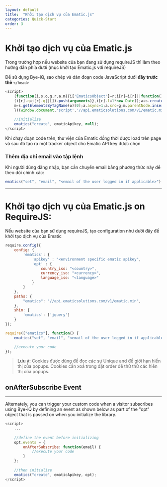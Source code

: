 ```yaml
---
layout: default
title:  "Khởi tạo dịch vụ của Ematic.js"
categories: Quick-Start
order: 3
---
```


# Khởi tạo dịch vụ của Ematic.js

Trong trường hợp nếu website của bạn đang sử dụng requireJS thì làm theo hướng dẫn phía dưới (mục khởi tạo Ematic.js với requireJS)

Để sử dụng Bye-iQ, sao chép và dán đoạn code JavaScript dưới __đây trước thẻ__ ```</head>```


```js
<script>
    (function(i,s,o,g,r,a,m){i['EmaticsObject']=r;i[r]=i[r]||function(){
    (i[r].q=i[r].q||[]).push(arguments)},i[r].l=1*new Date();a=s.createElement(o),
    m=s.getElementsByTagName(o)[0];a.async=1;a.src=g;m.parentNode.insertBefore(a,m)
    })(window,document,'script','//api.ematicsolutions.com/v1/ematic.min.js','ematics');
    
    //initialize
    ematics("create", ematicApikey, null);
</script>
```

Khi chạy đoạn code trên, thư viện của Ematic đồng thời được load trên page và sau đó tạo ra một tracker object cho Ematic API key được chọn

### Thêm địa chỉ email vào tập lệnh

Khi người dùng đăng nhập, bạn cần chuyển email bằng phương thức này để theo dõi chính xác:

```js
ematics("set", "email", "<email of the user logged in if applicable>")
```
---
# Khởi tạo dịch vụ của Ematic.js on RequireJS:

Nếu website của bạn sử dụng requireJS, tạo configuration như dưới đây để khởi tạo dịch vụ của Ematic

```js
require.config({
    config: {
        'ematics': {
            'apikey' : "<environment specific ematic apikey",
            'opt' : {
                country_iso: "<country>",
                currency_iso: "<currency>",
                language_iso: "<language>"
            }
        }
    },
    paths: {
        "ematics": "//api.ematicsolutions.com/v1/ematic.min",
    },
    shim: {
        'ematics': ['jquery']
    }
});

require(["ematics"], function() {
    ematics("set", "email", "<email of the user logged in if applicable>");

    //execute your code
});
```
> __Lưu ý:__ Cookies được dùng để đọc các sự Unique and để giới hạn hiển thị của popups. Cookies cần xoá trong đặt order để thử thử các hiển thị của popups.

## onAfterSubscribe Event
---
Alternately, you can trigger your custom code when a visitor subscribes using Bye-iQ by defining an event as shown below as part of the "opt" object that is passed on when you initialize the library.

```js
<script>
    ...
    
    //define the event before initializing
    opt.events = {
        onAfterSubscribe: function(email) {
            //execute your code
        }
    };
    
    //then initialize
    ematics("create", ematicApikey, opt);
</script>
```